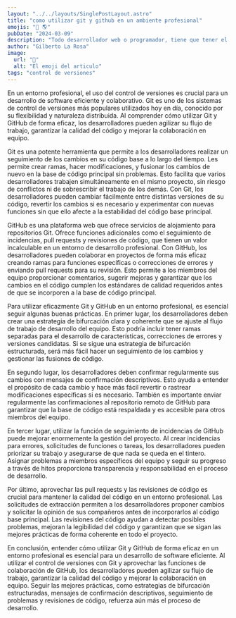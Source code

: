 ```yaml
---
layout: "../../layouts/SinglePostLayout.astro"
title: "como utilizar git y github en un ambiente profesional"
emojis: "📣 🌎"
pubDate: "2024-03-09"
description: "Todo desarrollador web o programador, tiene que tener el conocimiento de usar esta valiosa herramienta..."
author: "Gilberto La Rosa"
image:
  url: "🔀"
  alt: "El emoji del articulo"
tags: "control de versiones"
---
```


En un entorno profesional, el uso del control de versiones es crucial para un desarrollo de software eficiente y colaborativo. Git es uno de los sistemas de control de versiones más populares utilizados hoy en día, conocido por su flexibilidad y naturaleza distribuida. Al comprender cómo utilizar Git y GitHub de forma eficaz, los desarrolladores pueden agilizar su flujo de trabajo, garantizar la calidad del código y mejorar la colaboración en equipo.

Git es una potente herramienta que permite a los desarrolladores realizar un seguimiento de los cambios en su código base a lo largo del tiempo. Les permite crear ramas, hacer modificaciones, y fusionar los cambios de nuevo en la base de código principal sin problemas. Esto facilita que varios desarrolladores trabajen simultáneamente en el mismo proyecto, sin riesgo de conflictos ni de sobrescribir el trabajo de los demás. Con Git, los desarrolladores pueden cambiar fácilmente entre distintas versiones de su código, revertir los cambios si es necesario y experimentar con nuevas funciones sin que ello afecte a la estabilidad del código base principal.

GitHub es una plataforma web que ofrece servicios de alojamiento para repositorios Git. Ofrece funciones adicionales como el seguimiento de incidencias, pull requests y revisiones de código, que tienen un valor incalculable en un entorno de desarrollo profesional. Con GitHub, los desarrolladores pueden colaborar en proyectos de forma más eficaz creando ramas para funciones específicas o correcciones de errores y enviando pull requests para su revisión. Esto permite a los miembros del equipo proporcionar comentarios, sugerir mejoras y garantizar que los cambios en el código cumplen los estándares de calidad requeridos antes de que se incorporen a la base de código principal.

Para utilizar eficazmente Git y GitHub en un entorno profesional, es esencial seguir algunas buenas prácticas. En primer lugar, los desarrolladores deben crear una estrategia de bifurcación clara y coherente que se ajuste al flujo de trabajo de desarrollo del equipo. Esto podría incluir tener ramas separadas para el desarrollo de características, correcciones de errores y versiones candidatas. Si se sigue una estrategia de bifurcación estructurada, será más fácil hacer un seguimiento de los cambios y gestionar las fusiones de código.

En segundo lugar, los desarrolladores deben confirmar regularmente sus cambios con mensajes de confirmación descriptivos. Esto ayuda a entender el propósito de cada cambio y hace más fácil revertir o rastrear modificaciones específicas si es necesario. También es importante enviar regularmente las confirmaciones al repositorio remoto de GitHub para garantizar que la base de código está respaldada y es accesible para otros miembros del equipo.

En tercer lugar, utilizar la función de seguimiento de incidencias de GitHub puede mejorar enormemente la gestión del proyecto. Al crear incidencias para errores, solicitudes de funciones o tareas, los desarrolladores pueden priorizar su trabajo y asegurarse de que nada se queda en el tintero. Asignar problemas a miembros específicos del equipo y seguir su progreso a través de hitos proporciona transparencia y responsabilidad en el proceso de desarrollo.

Por último, aprovechar las pull requests y las revisiones de código es crucial para mantener la calidad del código en un entorno profesional. Las solicitudes de extracción permiten a los desarrolladores proponer cambios y solicitar la opinión de sus compañeros antes de incorporarlos al código base principal. Las revisiones del código ayudan a detectar posibles problemas, mejoran la legibilidad del código y garantizan que se sigan las mejores prácticas de forma coherente en todo el proyecto.

En conclusión, entender cómo utilizar Git y GitHub de forma eficaz en un entorno profesional es esencial para un desarrollo de software eficiente. Al utilizar el control de versiones con Git y aprovechar las funciones de colaboración de GitHub, los desarrolladores pueden agilizar su flujo de trabajo, garantizar la calidad del código y mejorar la colaboración en equipo. Seguir las mejores prácticas, como estrategias de bifurcación estructuradas, mensajes de confirmación descriptivos, seguimiento de problemas y revisiones de código, refuerza aún más el proceso de desarrollo.
